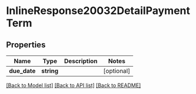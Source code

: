 # InlineResponse20032DetailPaymentTerm

## Properties
Name | Type | Description | Notes
------------ | ------------- | ------------- | -------------
**due_date** | **string** |  | [optional] 

[[Back to Model list]](../README.md#documentation-for-models) [[Back to API list]](../README.md#documentation-for-api-endpoints) [[Back to README]](../README.md)


